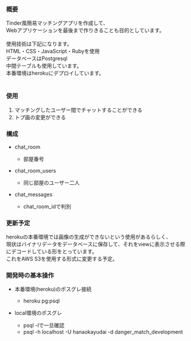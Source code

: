 ### 概要
Tinder風簡易マッチングアプリを作成して、<br>
Webアプリケーションを最後まで作りきることも目的としています。<br>
<br>
使用技術は下記になります。<br>
HTML・CSS・JavaScript・Rubyを使用<br>
データベースはPostgresql<br>
中間テーブルも使用しています。<br>
本番環境はherokuにデプロイしています。<br>
<br>

### 使用
1. マッチングしたユーザー間でチャットすることができる
2. トプ画の変更ができる

### 構成
- chat_room
  - 部屋番号

- chat_room_users
  - 同じ部屋のユーザー二人

- chat_messages
  - chat_room_idで判別

### 更新予定
herokuの本番環境では画像の生成ができないという使用があるらしく、<br>
現状はバイナリデータをデータベースに保存して、それをviewに表示させる際にデコードしている形をとっています。<br>
これをAWS S3を使用する形式に変更する予定。

### 開発時の基本操作
- 本番環境(heroku)のポスグレ接続
  - heroku pg:psql

- local環境のポスグレ
  - psql -lで一旦確認
  - psql -h localhost -U hanaokayudai -d danger_match_development

